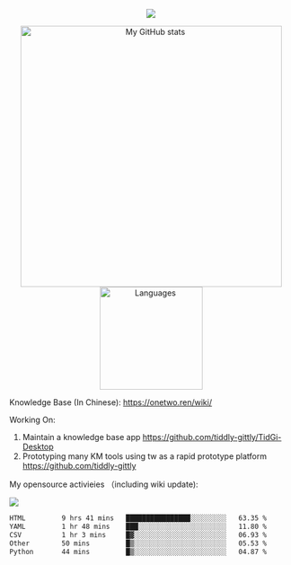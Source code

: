 <a href="https://github.com/linonetwo">
    <p align="center">
        <img src="https://github-profile-trophy.vercel.app/?username=linonetwo&column=7&theme=onedark"/>
    </p>
</a>
<a align="center" href="https://github.com/linonetwo">
  <p align="center">
    <img src="https://github-readme-stats.vercel.app/api?username=linonetwo&show_icons=true&count_private=true" alt="My GitHub stats" width="465"/>
    <img src="https://github-readme-stats.vercel.app/api/top-langs/?username=linonetwo&layout=compact&langs_count=10" alt="Languages" height="183">
  </p>
</a>

Knowledge Base (In Chinese): https://onetwo.ren/wiki/

Working On: 

1. Maintain a knowledge base app https://github.com/tiddly-gittly/TidGi-Desktop
1. Prototyping many KM tools using tw as a rapid prototype platform https://github.com/tiddly-gittly

My opensource activieies （including wiki update):

![](https://visitor-badge.glitch.me/badge?page_id=linonetwo.linonetwo)

<!--START_SECTION:waka-->

```txt
HTML         9 hrs 41 mins   ████████████████░░░░░░░░░   63.35 %
YAML         1 hr 48 mins    ███░░░░░░░░░░░░░░░░░░░░░░   11.80 %
CSV          1 hr 3 mins     █▓░░░░░░░░░░░░░░░░░░░░░░░   06.93 %
Other        50 mins         █▒░░░░░░░░░░░░░░░░░░░░░░░   05.53 %
Python       44 mins         █▒░░░░░░░░░░░░░░░░░░░░░░░   04.87 %
```

<!--END_SECTION:waka-->
